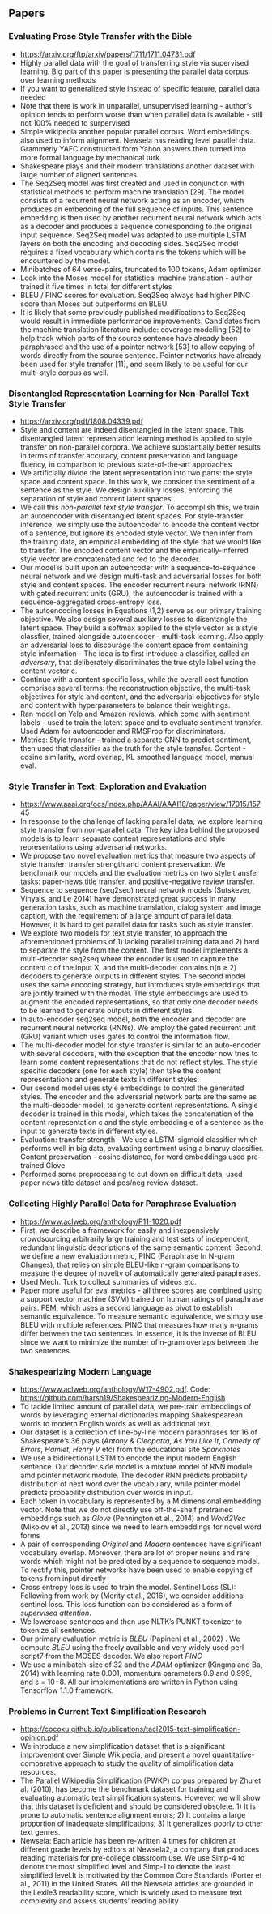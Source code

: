## Papers

### Evaluating Prose Style Transfer with the Bible

* https://arxiv.org/ftp/arxiv/papers/1711/1711.04731.pdf
* Highly parallel data with the goal of transferring style via supervised learning. Big part of this paper is presenting the parallel data corpus over learning methods
* If you want to generalized style instead of specific feature, parallel data needed
* Note that there is work in unparallel, unsupervised learning - author’s opinion tends to perform worse than when parallel data is available - still not 100% needed to surpervised
* Simple wikipedia another popular parallel corpus. Word embeddings also used to inform alignment. Newsela has reading level parallel data. Grammerly YAFC constructed form Yahoo answers then turned into more formal language by mechanical turk
* Shakespeare plays and their modern translations another dataset with large number of aligned sentences.
* The Seq2Seq model was first created and used in conjunction with statistical methods to perform machine translation [29]. The model consists of a recurrent neural network acting as an encoder, which produces an embedding of the full sequence of inputs. This sentence embedding is then used by another recurrent neural network which acts as a decoder and produces a sequence corresponding to the original input sequence. Seq2Seq model was adapted to use multiple LSTM layers on both the encoding and decoding sides.  Seq2Seq model requires a fixed vocabulary which contains the tokens which will be encountered by the model.
* Minibatches of 64 verse-pairs, truncated to 100 tokens, Adam optimizer
* Look into the Moses model for statistical machine translation - author trained it five times in total for different styles
* BLEU / PINC scores for evaluation. Seq2Seq always had higher PINC score than Moses but outperforms on BLEU.
* It is likely that some previously published modifications to Seq2Seq would result in immediate performance improvements. Candidates from the machine translation literature include: coverage modelling [52] to help track which parts of the source sentence have already been paraphrased and the use of a pointer network [53] to allow copying of words directly from the source sentence. Pointer networks have already been used for style transfer [11], and seem likely to be useful for our multi-style corpus as well.

### Disentangled Representation Learning for Non-Parallel Text Style Transfer

* https://arxiv.org/pdf/1808.04339.pdf
* Style and content are indeed disentangled in the latent space. This disentangled latent representation learning method is applied to style transfer on non-parallel corpora. We achieve substantially better results in terms of transfer accuracy, content preservation and language fluency, in comparison to previous state-of-the-art approaches
* We artificially divide the latent representation into two parts: the style space and content space. In this work, we consider the sentiment of a sentence as the style. We design auxiliary losses, enforcing the separation of style and content latent spaces.
* We call this *non-parallel text style transfer*. To accomplish this, we train an autoencoder with disentangled latent spaces. For style-transfer inference, we simply use the autoencoder to encode the content vector of a sentence, but ignore its encoded style vector. We then infer from the training data, an empirical embedding of the style that we would like to transfer. The encoded content vector and the empirically-inferred style vector are concatenated and fed to the decoder.
* Our model is built upon an autoencoder with a sequence-to-sequence neural network and we design multi-task and adversarial losses for both style and content spaces. The encoder recurrent neural network (RNN) with gated recurrent units (GRU); the autoencoder is trained with a sequence-aggregated cross-entropy loss.
* The autoencoding losses in Equations (1,2) serve as our primary training objective. We also design several auxiliary losses to disentangle the latent space. They build a softmax applied to the style vector as a style classfier, trained alongside autoencoder - multi-task learning. Also apply an adversarial loss to discourage the content space from containing style information - The idea is to first introduce a classifier, called an *adversary*, that deliberately discriminates the true style label using the content vector c.
* Continue with a content specific loss, while the overall cost function comprises several terms: the reconstruction objective, the multi-task objectives for style and content, and the adversarial objectives for style and content with hyperparameters to balance their weightings.
* Ran model on Yelp and Amazon reviews, which come with sentiment labels - used to train the latent space and to evaluate sentiment transfer. Used Adam for autoencoder and RMSProp for discriminators. 
* Metrics: Style transfer - trained a separate CNN to predict sentiment, then used that classifier as the truth for the style transfer. Content - cosine similarity, word overlap, KL smoothed language model, manual eval. 

### Style Transfer in Text: Exploration and Evaluation

* https://www.aaai.org/ocs/index.php/AAAI/AAAI18/paper/view/17015/15745
* In response to the challenge of lacking parallel data, we explore learning style transfer from non-parallel data. The key idea behind the proposed models is to learn separate content representations and style representations using adversarial networks.
* We propose two novel evaluation metrics that measure two aspects of style transfer: transfer strength and content preservation. We benchmark our models and the evaluation metrics on two style transfer tasks: paper-news title transfer, and positive-negative review transfer.
* Sequence to sequence (seq2seq) neural network models (Sutskever, Vinyals, and Le 2014) have demonstrated great success in many generation tasks, such as machine translation, dialog system and image caption, with the requirement of a large amount of parallel data. However, it is hard to get parallel data for tasks such as style transfer.
* We explore two models for text style transfer, to approach the aforementioned problems of 1) lacking parallel training data and 2) hard to separate the style from the content. The first model implements a multi-decoder seq2seq where the encoder is used to capture the content c of the input X, and the multi-decoder contains n(n ≥ 2) decoders to generate outputs in different styles. The second model uses the same encoding strategy, but introduces style embeddings that are jointly trained with the model. The style embeddings are used to augment the encoded representations, so that only one decoder needs to be learned to generate outputs in different styles.
* In auto-encoder seq2seq model, both the encoder and decoder are recurrent neural networks (RNNs). We employ the gated recurrent unit (GRU) variant which uses gates to control the information flow. 
* The multi-decoder model for style transfer is similar to an auto-encoder with several decoders, with the exception that the encoder now tries to learn some content representations that do not reflect styles. The style specific decoders (one for each style) then take the content representations and generate texts in different styles.
* Our second model uses style embeddings to control the generated styles. The encoder and the adversarial network parts are the same as the multi-decoder model, to generate content representations.  A single decoder is trained in this model, which takes the concatenation of the content representation c and the style embedding e of a sentence as the input to generate texts in different styles.
* Evaluation: transfer strength - We use a LSTM-sigmoid classifier which performs well in big data, evaluating sentiment using a binaruy classifier. Content preservation - cosine distance, for word embeddings used pre-trained Glove 
* Performed some preprocessing to cut down on difficult data, used paper news title dataset and pos/neg review dataset.

### Collecting Highly Parallel Data for Paraphrase Evaluation

* https://www.aclweb.org/anthology/P11-1020.pdf
* First, we describe a framework for easily and inexpensively crowdsourcing arbitrarily large training and test sets of independent, redundant linguistic descriptions of the same semantic content. Second, we define a new evaluation metric, PINC (Paraphrase In N-gram Changes), that relies on simple BLEU-like n-gram comparisons to measure the degree of novelty of automatically generated paraphrases.
* Used Mech. Turk to collect summaries of videos etc. 
* Paper more useful for eval metrics - all three scores are combined using a support vector machine (SVM) trained on human ratings of paraphrase pairs.  PEM, which uses a second language as pivot to establish semantic equivalence. To measure semantic equivalence, we simply use BLEU with multiple references. PINC that measures how many n-grams differ between the two sentences. In essence, it is the inverse of BLEU since we want to minimize the number of n-gram overlaps between the two sentences.

### Shakespearizing Modern Language

* https://www.aclweb.org/anthology/W17-4902.pdf. Code: https://github.com/harsh19/Shakespearizing-Modern-English
* To tackle limited amount of parallel data, we pre-train embeddings of words by leveraging external dictionaries mapping Shakespearean words to modern English words as well as additional text.
* Our dataset is a collection of line-by-line modern paraphrases for 16 of Shakespeare’s 36 plays (*Antony & Cleopatra*, *As You Like It*, *Comedy of Errors*, *Hamlet*, *Henry V* etc) from the educational site *Sparknotes*
* We use a bidirectional LSTM to encode the input modern English sentence. Our decoder side model is a mixture model of RNN module amd pointer network module. The decoder RNN predicts probability distribution of next word over the vocabulary, while pointer model predicts probability distribution over words in input.
* Each token in vocabulary is represented by a M dimensional embedding vector. Note that we do not directly use off-the-shelf pretrained embeddings such as *Glove* (Pennington et al., 2014) and *Word2Vec* (Mikolov et al., 2013) since we need to learn embeddings for novel word forms
* A pair of corresponding *Original* and *Modern* sentences have significant vocabulary overlap. Moreover, there are lot of proper nouns and rare words which might not be predicted by a sequence to sequence model. To rectify this, pointer networks have been used to enable copying of tokens from input directly
* Cross entropy loss is used to train the model. Sentinel Loss (SL): Following from work by (Merity et al., 2016), we consider additional sentinel loss. This loss function can be considered as a form of *supervised attention*.
* We lowercase sentences and then use NLTK’s PUNKT tokenizer to tokenize all sentences.
* Our primary evaluation metric is *BLEU* (Papineni et al., 2002) . We compute *BLEU* using the freely available and very widely used perl script7 from the MOSES decoder. We also report *PINC* 
* We use a minibatch-size of 32 and the *ADAM* optimizer (Kingma and Ba, 2014) with learning rate 0.001, momentum parameters 0.9 and 0.999, and ε = 10−8. All our implementations are written in Python using Tensorflow 1.1.0 framework.

### Problems in Current Text Simplification Research

* https://cocoxu.github.io/publications/tacl2015-text-simplification-opinion.pdf
* We introduce a new simplification dataset that is a significant improvement over Simple Wikipedia, and present a novel quantitative-comparative approach to study the quality of simplification data resources.
* The Parallel Wikipedia Simplification (PWKP) corpus prepared by Zhu et al. (2010), has become the benchmark dataset for training and evaluating automatic text simplification systems. However, we will show that this dataset is deficient and should be considered obsolete. 1) It is prone to automatic sentence alignment errors; 2) It contains a large proportion of inadequate simplifications; 3) It generalizes poorly to other text genres.
* Newsela: Each article has been re-written 4 times for children at different grade levels by editors at Newsela2, a company that produces reading materials for pre-college classroom use. We use Simp-4 to denote the most simplified level and Simp-1 to denote the least simplified level.It is motivated by the Common Core Standards (Porter et al., 2011) in the United States. All the Newsela articles are grounded in the Lexile3 readability score, which is widely used to measure text complexity and assess students’ reading ability



